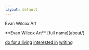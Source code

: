 ```yaml
---
layout: default
---
```

Evan Wilcox Art
<div class="lead pretty-links">
 **Evan Wilcox Art**
 [full name](about/)

[do for a living](work/) 
[interested in](projects/)
[writing](articles/)

</div>

